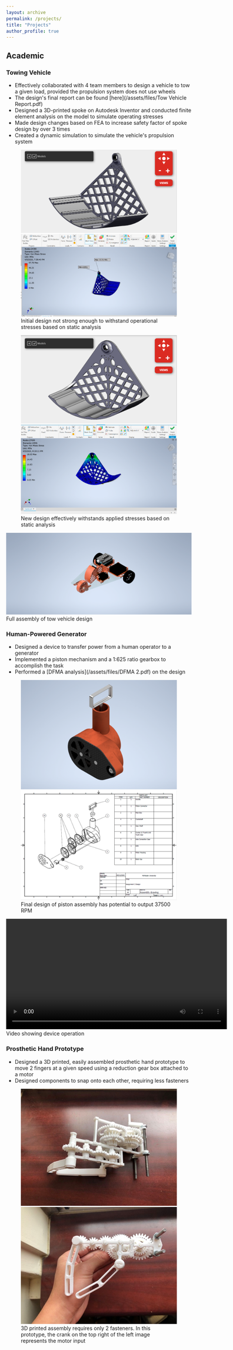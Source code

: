 ```yaml
---
layout: archive
permalink: /projects/
title: "Projects"
author_profile: true
---
```


## Academic 

### Towing Vehicle
- Effectively collaborated with 4 team members to design a vehicle to tow a 
given load, provided the propulsion system does not use wheels
- The design's final report can be found [here](/assets/files/Tow Vehicle Report.pdf)
- Designed a 3D-printed spoke on Autodesk Inventor and conducted finite
element analysis on the model to simulate operating stresses
- Made design changes based on FEA to increase safety factor of spoke design by 
over 3 times
- Created a dynamic simulation to simulate the vehicle's propulsion system
<figure class="half">
<img src="/assets/images/Spoke1.PNG">
<img src="/assets/images/Stress.PNG">
<figcaption> Initial design not strong enough to withstand operational stresses
based on static analysis</figcaption>
</figure>
<figure class="half">
<img src="/assets/images/new design.PNG">
<img src="/assets/images/Stress final.PNG">
<figcaption> New design effectively withstands applied stresses based on static
analysis</figcaption>
</figure>

<img src="/assets/images/Assembly_full.png">
<figcaption> Full assembly of tow vehicle design </figcaption>

### Human-Powered Generator
- Designed a device to transfer power from a human operator to a generator
- Implemented a piston mechanism and a 1:625 ratio gearbox to accomplish the 
task
- Performed a [DFMA analysis](/assets/files/DFMA 2.pdf) on the design
<figure class="half">
<img src="/assets/images/Piston Assembly.png">
<img src="/assets/images/piston.PNG">
<figcaption> Final design of piston assembly has potential to output 37500 RPM</figcaption>
</figure>
<video width="600" controls="controls">
  <source src="/assets/videos/motion.mp4" type="video/mp4">
</video>
<figcaption> Video showing device operation </figcaption>

### Prosthetic Hand Prototype
- Designed a 3D printed, easily assembled prosthetic hand prototype to move 2 
fingers at a given speed using a reduction gear box attached to a motor
- Designed components to snap onto each other, requiring less fasteners

<figure class="half">
<img src="/assets/images/hand1.jpg">
<img src="/assets/images/hand2.jpg">
<figcaption> 3D printed assembly requires only 2 fasteners. In this prototype,
the crank on the top right of the left image represents the motor input </figcaption>
</figure>




